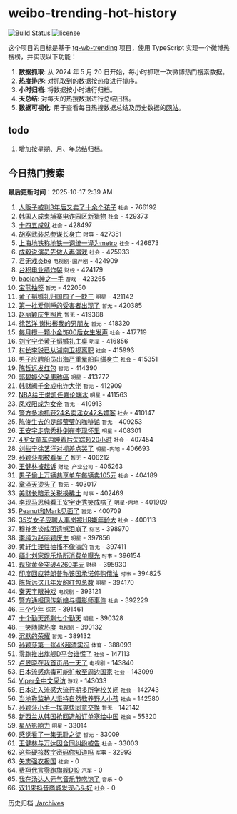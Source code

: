 # weibo-trending-hot-history

[![Build Status](https://github.com/lxw15337674/weibo-trending-hot-history/actions/workflows/nodejs.yml/badge.svg)](https://github.com/lxw15337674/weibo-trending-hot-history/actions)
[![license](https://img.shields.io/github/license/lxw15337674/weibo-trending-hot-history)](https://github.com/lxw15337674/weibo-trending-hot-history/blob/master/LICENSE)


这个项目的目标是基于 [tg-wb-trending](https://github.com/xiadd/tg-wb-trending) 项目，使用 TypeScript 实现一个微博热搜榜，并实现以下功能：

1. **数据抓取**: 从 2024 年 5 月 20 日开始，每小时抓取一次微博热门搜索数据。
2. **热度排序**: 对抓取到的数据按热度进行排序。
3. **小时归档**: 将数据按小时进行归档。
4. **天总结**: 对每天的热搜数据进行总结归档。
5. **数据可视化**: 用于查看每日热搜数据总结及历史数据的[网站](https://weibo-trending-hot-history.vercel.app/)。

## todo

1. 增加按星期、月、年总结归档。



## 今日热门搜索












































































































































































































































































































































































































































































































































































































































































































































































































































































































































































































































































































































































































































































































































































































































































































































































































































































































































































































































































































































































































































































































































































































































































































































































































































































































































































































































































































































































































































































































































































































































































































































































































































































































































































































































































































































































































































































































































































































































































































































































































































































































































































































































































































































































































































































































































































































































































































































































































































































































































































































































































































































































































































































































































































































































































































































































































































































































































































































































































































































































































































































































































































































































































































































































































































































































































































































































































































































































































































































































































































































































































































































































































































































































































































































































































































































































































































































































































































































































































































































































































































































































































































































































































































































































































































































































































































































































































































































































































































































































































































































































































































































































































































































































































































































































































































































































































































































































































































































































































































































































































































































































































































































































































































































































































































































































































































































































































































































































































































































































































































































































































































































































































































































































































































































































































































































































































































































































































































































































































































<!-- BEGIN -->

**最后更新时间**：2025-10-17 2:39 AM
1. [人贩子被判3年后又卖了十余个孩子](https://m.weibo.cn/search?containerid=100103type%3D1%26t%3D10%26q%3D%23%E4%BA%BA%E8%B4%A9%E5%AD%90%E8%A2%AB%E5%88%A43%E5%B9%B4%E5%90%8E%E5%8F%88%E5%8D%96%E4%BA%86%E5%8D%81%E4%BD%99%E4%B8%AA%E5%AD%A9%E5%AD%90%23&stream_entry_id=31&isnewpage=1&extparam=seat%3D1%26realpos%3D1%26filter_type%3Drealtimehot%26c_type%3D31%26cate%3D5001%26lcate%3D5001%26pos%3D0%26stream_entry_id%3D31%26flag%3D0%26band_rank%3D1%26dgr%3D0%26q%3D%2523%25E4%25BA%25BA%25E8%25B4%25A9%25E5%25AD%2590%25E8%25A2%25AB%25E5%2588%25A43%25E5%25B9%25B4%25E5%2590%258E%25E5%258F%2588%25E5%258D%2596%25E4%25BA%2586%25E5%258D%2581%25E4%25BD%2599%25E4%25B8%25AA%25E5%25AD%25A9%25E5%25AD%2590%2523%26display_time%3D1760632583%26pre_seqid%3D17606325837700190619122) `社会` - 766192
2. [韩国人成柬埔寨电诈园区新猎物](https://m.weibo.cn/search?containerid=100103type%3D1%26t%3D10%26q%3D%23%E9%9F%A9%E5%9B%BD%E4%BA%BA%E6%88%90%E6%9F%AC%E5%9F%94%E5%AF%A8%E7%94%B5%E8%AF%88%E5%9B%AD%E5%8C%BA%E6%96%B0%E7%8C%8E%E7%89%A9%23&stream_entry_id=31&isnewpage=1&extparam=seat%3D1%26realpos%3D2%26filter_type%3Drealtimehot%26c_type%3D31%26cate%3D5001%26lcate%3D5001%26pos%3D1%26stream_entry_id%3D31%26flag%3D0%26band_rank%3D2%26dgr%3D0%26q%3D%2523%25E9%259F%25A9%25E5%259B%25BD%25E4%25BA%25BA%25E6%2588%2590%25E6%259F%25AC%25E5%259F%2594%25E5%25AF%25A8%25E7%2594%25B5%25E8%25AF%2588%25E5%259B%25AD%25E5%258C%25BA%25E6%2596%25B0%25E7%258C%258E%25E7%2589%25A9%2523%26display_time%3D1760632583%26pre_seqid%3D17606325837700190619122) `社会` - 429373
3. [十四五成就](https://m.weibo.cn/search?containerid=100103type%3D1%26t%3D10%26q%3D%23%E5%8D%81%E5%9B%9B%E4%BA%94%E6%88%90%E5%B0%B1%23&stream_entry_id=31&isnewpage=1&extparam=seat%3D1%26realpos%3D3%26filter_type%3Drealtimehot%26c_type%3D31%26cate%3D5001%26lcate%3D5001%26pos%3D2%26stream_entry_id%3D31%26flag%3D0%26band_rank%3D3%26dgr%3D0%26q%3D%2523%25E5%258D%2581%25E5%259B%259B%25E4%25BA%2594%25E6%2588%2590%25E5%25B0%25B1%2523%26display_time%3D1760632583%26pre_seqid%3D17606325837700190619122) `社会` - 428497
4. [胡塞武装总参谋长身亡](https://m.weibo.cn/search?containerid=100103type%3D1%26t%3D10%26q%3D%23%E8%83%A1%E5%A1%9E%E6%AD%A6%E8%A3%85%E6%80%BB%E5%8F%82%E8%B0%8B%E9%95%BF%E8%BA%AB%E4%BA%A1%23&stream_entry_id=31&isnewpage=1&extparam=seat%3D1%26realpos%3D5%26filter_type%3Drealtimehot%26c_type%3D31%26cate%3D5001%26lcate%3D5001%26pos%3D5%26stream_entry_id%3D31%26flag%3D0%26band_rank%3D5%26dgr%3D0%26q%3D%2523%25E8%2583%25A1%25E5%25A1%259E%25E6%25AD%25A6%25E8%25A3%2585%25E6%2580%25BB%25E5%258F%2582%25E8%25B0%258B%25E9%2595%25BF%25E8%25BA%25AB%25E4%25BA%25A1%2523%26display_time%3D1760632583%26pre_seqid%3D17606325837700190619122) `时事` - 427351
5. [上海地铁称地铁一词统一译为metro](https://m.weibo.cn/search?containerid=100103type%3D1%26t%3D10%26q%3D%23%E4%B8%8A%E6%B5%B7%E5%9C%B0%E9%93%81%E7%A7%B0%E5%9C%B0%E9%93%81%E4%B8%80%E8%AF%8D%E7%BB%9F%E4%B8%80%E8%AF%91%E4%B8%BAmetro%23&stream_entry_id=31&isnewpage=1&extparam=seat%3D1%26realpos%3D4%26filter_type%3Drealtimehot%26c_type%3D31%26cate%3D5001%26lcate%3D5001%26pos%3D4%26stream_entry_id%3D31%26flag%3D0%26band_rank%3D4%26dgr%3D0%26q%3D%2523%25E4%25B8%258A%25E6%25B5%25B7%25E5%259C%25B0%25E9%2593%2581%25E7%25A7%25B0%25E5%259C%25B0%25E9%2593%2581%25E4%25B8%2580%25E8%25AF%258D%25E7%25BB%259F%25E4%25B8%2580%25E8%25AF%2591%25E4%25B8%25BAmetro%2523%26display_time%3D1760632583%26pre_seqid%3D17606325837700190619122) `社会` - 426673
6. [成毅说演员先做人再演戏](https://m.weibo.cn/search?containerid=100103type%3D1%26t%3D10%26q%3D%23%E6%88%90%E6%AF%85%E8%AF%B4%E6%BC%94%E5%91%98%E5%85%88%E5%81%9A%E4%BA%BA%E5%86%8D%E6%BC%94%E6%88%8F%23&stream_entry_id=31&isnewpage=1&extparam=seat%3D1%26realpos%3D6%26filter_type%3Drealtimehot%26c_type%3D31%26cate%3D5001%26lcate%3D5001%26pos%3D6%26stream_entry_id%3D31%26flag%3D16%26band_rank%3D6%26dgr%3D0%26q%3D%2523%25E6%2588%2590%25E6%25AF%2585%25E8%25AF%25B4%25E6%25BC%2594%25E5%2591%2598%25E5%2585%2588%25E5%2581%259A%25E4%25BA%25BA%25E5%2586%258D%25E6%25BC%2594%25E6%2588%258F%2523%26display_time%3D1760632583%26pre_seqid%3D17606325837700190619122) `社会` - 425933
7. [君无戏炎be](https://m.weibo.cn/search?containerid=100103type%3D1%26t%3D10%26q%3D%23%E5%90%9B%E6%97%A0%E6%88%8F%E7%82%8Ebe%23&stream_entry_id=31&isnewpage=1&extparam=seat%3D1%26realpos%3D8%26filter_type%3Drealtimehot%26c_type%3D31%26cate%3D5001%26lcate%3D5001%26pos%3D8%26stream_entry_id%3D31%26flag%3D0%26band_rank%3D8%26dgr%3D0%26q%3D%2523%25E5%2590%259B%25E6%2597%25A0%25E6%2588%258F%25E7%2582%258Ebe%2523%26display_time%3D1760632583%26pre_seqid%3D17606325837700190619122) `电视剧-国产剧` - 424909
8. [台积电业绩炸裂](https://m.weibo.cn/search?containerid=100103type%3D1%26t%3D10%26q%3D%23%E5%8F%B0%E7%A7%AF%E7%94%B5%E4%B8%9A%E7%BB%A9%E7%82%B8%E8%A3%82%23&stream_entry_id=31&isnewpage=1&extparam=seat%3D1%26realpos%3D7%26filter_type%3Drealtimehot%26c_type%3D31%26cate%3D5001%26lcate%3D5001%26pos%3D7%26stream_entry_id%3D31%26flag%3D0%26band_rank%3D7%26dgr%3D0%26q%3D%2523%25E5%258F%25B0%25E7%25A7%25AF%25E7%2594%25B5%25E4%25B8%259A%25E7%25BB%25A9%25E7%2582%25B8%25E8%25A3%2582%2523%26display_time%3D1760632583%26pre_seqid%3D17606325837700190619122) `财经` - 424179
9. [baolan神之一手](https://m.weibo.cn/search?containerid=100103type%3D1%26t%3D10%26q%3D%23baolan%E7%A5%9E%E4%B9%8B%E4%B8%80%E6%89%8B%23&stream_entry_id=31&isnewpage=1&extparam=seat%3D1%26realpos%3D9%26filter_type%3Drealtimehot%26c_type%3D31%26cate%3D5001%26lcate%3D5001%26pos%3D9%26stream_entry_id%3D31%26flag%3D0%26band_rank%3D9%26dgr%3D0%26q%3D%2523baolan%25E7%25A5%259E%25E4%25B9%258B%25E4%25B8%2580%25E6%2589%258B%2523%26display_time%3D1760632583%26pre_seqid%3D17606325837700190619122) `游戏` - 423265
10. [宝蓝抽签](https://m.weibo.cn/search?containerid=100103type%3D1%26t%3D10%26q%3D%E5%AE%9D%E8%93%9D%E6%8A%BD%E7%AD%BE&stream_entry_id=31&isnewpage=1&extparam=seat%3D1%26realpos%3D10%26filter_type%3Drealtimehot%26c_type%3D31%26cate%3D5001%26lcate%3D5001%26pos%3D10%26stream_entry_id%3D31%26flag%3D0%26band_rank%3D10%26dgr%3D0%26q%3D%25E5%25AE%259D%25E8%2593%259D%25E6%258A%25BD%25E7%25AD%25BE%26display_time%3D1760632583%26pre_seqid%3D17606325837700190619122) `暂无` - 422050
11. [黄子韬婚礼归国四子一缺三](https://m.weibo.cn/search?containerid=100103type%3D1%26t%3D10%26q%3D%23%E9%BB%84%E5%AD%90%E9%9F%AC%E5%A9%9A%E7%A4%BC%E5%BD%92%E5%9B%BD%E5%9B%9B%E5%AD%90%E4%B8%80%E7%BC%BA%E4%B8%89%23&stream_entry_id=31&isnewpage=1&extparam=seat%3D1%26realpos%3D11%26filter_type%3Drealtimehot%26c_type%3D31%26cate%3D5001%26lcate%3D5001%26pos%3D11%26stream_entry_id%3D31%26flag%3D1%26band_rank%3D11%26dgr%3D0%26q%3D%2523%25E9%25BB%2584%25E5%25AD%2590%25E9%259F%25AC%25E5%25A9%259A%25E7%25A4%25BC%25E5%25BD%2592%25E5%259B%25BD%25E5%259B%259B%25E5%25AD%2590%25E4%25B8%2580%25E7%25BC%25BA%25E4%25B8%2589%2523%26display_time%3D1760632583%26pre_seqid%3D17606325837700190619122) `明星` - 421142
12. [第一批爱侧睡的受害者出现了](https://m.weibo.cn/search?containerid=100103type%3D1%26t%3D10%26q%3D%E7%AC%AC%E4%B8%80%E6%89%B9%E7%88%B1%E4%BE%A7%E7%9D%A1%E7%9A%84%E5%8F%97%E5%AE%B3%E8%80%85%E5%87%BA%E7%8E%B0%E4%BA%86&stream_entry_id=31&isnewpage=1&extparam=seat%3D1%26realpos%3D12%26filter_type%3Drealtimehot%26c_type%3D31%26cate%3D5001%26lcate%3D5001%26pos%3D12%26stream_entry_id%3D31%26flag%3D1%26band_rank%3D12%26dgr%3D0%26q%3D%25E7%25AC%25AC%25E4%25B8%2580%25E6%2589%25B9%25E7%2588%25B1%25E4%25BE%25A7%25E7%259D%25A1%25E7%259A%2584%25E5%258F%2597%25E5%25AE%25B3%25E8%2580%2585%25E5%2587%25BA%25E7%258E%25B0%25E4%25BA%2586%26display_time%3D1760632583%26pre_seqid%3D17606325837700190619122) `暂无` - 420385
13. [赵丽颖庆生照片](https://m.weibo.cn/search?containerid=100103type%3D1%26t%3D10%26q%3D%23%E8%B5%B5%E4%B8%BD%E9%A2%96%E5%BA%86%E7%94%9F%E7%85%A7%E7%89%87%23&stream_entry_id=31&isnewpage=1&extparam=seat%3D1%26realpos%3D13%26filter_type%3Drealtimehot%26c_type%3D31%26cate%3D5001%26lcate%3D5001%26pos%3D13%26stream_entry_id%3D31%26flag%3D1%26band_rank%3D13%26dgr%3D0%26q%3D%2523%25E8%25B5%25B5%25E4%25B8%25BD%25E9%25A2%2596%25E5%25BA%2586%25E7%2594%259F%25E7%2585%25A7%25E7%2589%2587%2523%26display_time%3D1760632583%26pre_seqid%3D17606325837700190619122) `暂无` - 419368
14. [徐艺洋 谢彬彬我的男朋友](https://m.weibo.cn/search?containerid=100103type%3D1%26t%3D10%26q%3D%E5%BE%90%E8%89%BA%E6%B4%8B+%E8%B0%A2%E5%BD%AC%E5%BD%AC%E6%88%91%E7%9A%84%E7%94%B7%E6%9C%8B%E5%8F%8B&stream_entry_id=31&isnewpage=1&extparam=seat%3D1%26realpos%3D15%26filter_type%3Drealtimehot%26c_type%3D31%26cate%3D5001%26lcate%3D5001%26pos%3D15%26stream_entry_id%3D31%26flag%3D0%26band_rank%3D15%26dgr%3D0%26q%3D%25E5%25BE%2590%25E8%2589%25BA%25E6%25B4%258B%2520%25E8%25B0%25A2%25E5%25BD%25AC%25E5%25BD%25AC%25E6%2588%2591%25E7%259A%2584%25E7%2594%25B7%25E6%259C%258B%25E5%258F%258B%26display_time%3D1760632583%26pre_seqid%3D17606325837700190619122) `暂无` - 418320
15. [每月攒一颗小金饰00后女生发声](https://m.weibo.cn/search?containerid=100103type%3D1%26t%3D10%26q%3D%23%E6%AF%8F%E6%9C%88%E6%94%92%E4%B8%80%E9%A2%97%E5%B0%8F%E9%87%91%E9%A5%B000%E5%90%8E%E5%A5%B3%E7%94%9F%E5%8F%91%E5%A3%B0%23&stream_entry_id=31&isnewpage=1&extparam=seat%3D1%26realpos%3D14%26filter_type%3Drealtimehot%26c_type%3D31%26cate%3D5001%26lcate%3D5001%26pos%3D14%26stream_entry_id%3D31%26flag%3D0%26band_rank%3D14%26dgr%3D0%26q%3D%2523%25E6%25AF%258F%25E6%259C%2588%25E6%2594%2592%25E4%25B8%2580%25E9%25A2%2597%25E5%25B0%258F%25E9%2587%2591%25E9%25A5%25B000%25E5%2590%258E%25E5%25A5%25B3%25E7%2594%259F%25E5%258F%2591%25E5%25A3%25B0%2523%26display_time%3D1760632583%26pre_seqid%3D17606325837700190619122) `社会` - 417719
16. [刘宇宁坐黄子韬婚礼主桌](https://m.weibo.cn/search?containerid=100103type%3D1%26t%3D10%26q%3D%23%E5%88%98%E5%AE%87%E5%AE%81%E5%9D%90%E9%BB%84%E5%AD%90%E9%9F%AC%E5%A9%9A%E7%A4%BC%E4%B8%BB%E6%A1%8C%23&stream_entry_id=31&isnewpage=1&extparam=seat%3D1%26realpos%3D16%26filter_type%3Drealtimehot%26c_type%3D31%26cate%3D5001%26lcate%3D5001%26pos%3D16%26stream_entry_id%3D31%26flag%3D0%26band_rank%3D16%26dgr%3D0%26q%3D%2523%25E5%2588%2598%25E5%25AE%2587%25E5%25AE%2581%25E5%259D%2590%25E9%25BB%2584%25E5%25AD%2590%25E9%259F%25AC%25E5%25A9%259A%25E7%25A4%25BC%25E4%25B8%25BB%25E6%25A1%258C%2523%26display_time%3D1760632583%26pre_seqid%3D17606325837700190619122) `明星` - 416856
17. [村长李锐已从湖南卫视离职](https://m.weibo.cn/search?containerid=100103type%3D1%26t%3D10%26q%3D%23%E6%9D%91%E9%95%BF%E6%9D%8E%E9%94%90%E5%B7%B2%E4%BB%8E%E6%B9%96%E5%8D%97%E5%8D%AB%E8%A7%86%E7%A6%BB%E8%81%8C%23&stream_entry_id=31&isnewpage=1&extparam=seat%3D1%26realpos%3D17%26filter_type%3Drealtimehot%26c_type%3D31%26cate%3D5001%26lcate%3D5001%26pos%3D17%26stream_entry_id%3D31%26flag%3D0%26band_rank%3D17%26dgr%3D0%26q%3D%2523%25E6%259D%2591%25E9%2595%25BF%25E6%259D%258E%25E9%2594%2590%25E5%25B7%25B2%25E4%25BB%258E%25E6%25B9%2596%25E5%258D%2597%25E5%258D%25AB%25E8%25A7%2586%25E7%25A6%25BB%25E8%2581%258C%2523%26display_time%3D1760632583%26pre_seqid%3D17606325837700190619122) `社会` - 415993
18. [男子应聘船员出海严重晕船自缢身亡](https://m.weibo.cn/search?containerid=100103type%3D1%26t%3D10%26q%3D%23%E7%94%B7%E5%AD%90%E5%BA%94%E8%81%98%E8%88%B9%E5%91%98%E5%87%BA%E6%B5%B7%E4%B8%A5%E9%87%8D%E6%99%95%E8%88%B9%E8%87%AA%E7%BC%A2%E8%BA%AB%E4%BA%A1%23&stream_entry_id=31&isnewpage=1&extparam=seat%3D1%26realpos%3D19%26filter_type%3Drealtimehot%26c_type%3D31%26cate%3D5001%26lcate%3D5001%26pos%3D19%26stream_entry_id%3D31%26flag%3D0%26band_rank%3D19%26dgr%3D0%26q%3D%2523%25E7%2594%25B7%25E5%25AD%2590%25E5%25BA%2594%25E8%2581%2598%25E8%2588%25B9%25E5%2591%2598%25E5%2587%25BA%25E6%25B5%25B7%25E4%25B8%25A5%25E9%2587%258D%25E6%2599%2595%25E8%2588%25B9%25E8%2587%25AA%25E7%25BC%25A2%25E8%25BA%25AB%25E4%25BA%25A1%2523%26display_time%3D1760632583%26pre_seqid%3D17606325837700190619122) `社会` - 415351
19. [陈哲远发红包](https://m.weibo.cn/search?containerid=100103type%3D1%26t%3D10%26q%3D%E9%99%88%E5%93%B2%E8%BF%9C%E5%8F%91%E7%BA%A2%E5%8C%85&stream_entry_id=31&isnewpage=1&extparam=seat%3D1%26realpos%3D18%26filter_type%3Drealtimehot%26c_type%3D31%26cate%3D5001%26lcate%3D5001%26pos%3D18%26stream_entry_id%3D31%26flag%3D0%26band_rank%3D18%26dgr%3D0%26q%3D%25E9%2599%2588%25E5%2593%25B2%25E8%25BF%259C%25E5%258F%2591%25E7%25BA%25A2%25E5%258C%2585%26display_time%3D1760632583%26pre_seqid%3D17606325837700190619122) `暂无` - 414390
20. [郭碧婷父亲患肺癌](https://m.weibo.cn/search?containerid=100103type%3D1%26t%3D10%26q%3D%23%E9%83%AD%E7%A2%A7%E5%A9%B7%E7%88%B6%E4%BA%B2%E6%82%A3%E8%82%BA%E7%99%8C%23&stream_entry_id=31&isnewpage=1&extparam=seat%3D1%26realpos%3D20%26filter_type%3Drealtimehot%26c_type%3D31%26cate%3D5001%26lcate%3D5001%26pos%3D20%26stream_entry_id%3D31%26flag%3D0%26band_rank%3D20%26dgr%3D0%26q%3D%2523%25E9%2583%25AD%25E7%25A2%25A7%25E5%25A9%25B7%25E7%2588%25B6%25E4%25BA%25B2%25E6%2582%25A3%25E8%2582%25BA%25E7%2599%258C%2523%26display_time%3D1760632583%26pre_seqid%3D17606325837700190619122) `明星` - 413272
21. [韩财阀千金成电诈大佬](https://m.weibo.cn/search?containerid=100103type%3D1%26t%3D10%26q%3D%E9%9F%A9%E8%B4%A2%E9%98%80%E5%8D%83%E9%87%91%E6%88%90%E7%94%B5%E8%AF%88%E5%A4%A7%E4%BD%AC&stream_entry_id=31&isnewpage=1&extparam=seat%3D1%26realpos%3D25%26filter_type%3Drealtimehot%26c_type%3D31%26cate%3D5001%26lcate%3D5001%26pos%3D25%26stream_entry_id%3D31%26flag%3D0%26band_rank%3D25%26dgr%3D0%26q%3D%25E9%259F%25A9%25E8%25B4%25A2%25E9%2598%2580%25E5%258D%2583%25E9%2587%2591%25E6%2588%2590%25E7%2594%25B5%25E8%25AF%2588%25E5%25A4%25A7%25E4%25BD%25AC%26display_time%3D1760632583%26pre_seqid%3D17606325837700190619122) `暂无` - 412909
22. [NBA给王俊凯任嘉伦端水](https://m.weibo.cn/search?containerid=100103type%3D1%26t%3D10%26q%3D%23NBA%E7%BB%99%E7%8E%8B%E4%BF%8A%E5%87%AF%E4%BB%BB%E5%98%89%E4%BC%A6%E7%AB%AF%E6%B0%B4%23&stream_entry_id=31&isnewpage=1&extparam=seat%3D1%26band_rank%3D22%26c_type%3D31%26q%3D%2523NBA%25E7%25BB%2599%25E7%258E%258B%25E4%25BF%258A%25E5%2587%25AF%25E4%25BB%25BB%25E5%2598%2589%25E4%25BC%25A6%25E7%25AB%25AF%25E6%25B0%25B4%2523%26dgr%3D0%26cate%3D5001%26stream_entry_id%3D31%26flag%3D1%26realpos%3D22%26lcate%3D5001%26pos%3D21%26filter_type%3Drealtimehot%26display_time%3D1760635620%26pre_seqid%3D17606356200570055954) `明星` - 411563
23. [凤戏阳成为女帝](https://m.weibo.cn/search?containerid=100103type%3D1%26t%3D10%26q%3D%E5%87%A4%E6%88%8F%E9%98%B3%E6%88%90%E4%B8%BA%E5%A5%B3%E5%B8%9D&stream_entry_id=31&isnewpage=1&extparam=seat%3D1%26realpos%3D21%26filter_type%3Drealtimehot%26c_type%3D31%26cate%3D5001%26lcate%3D5001%26pos%3D21%26stream_entry_id%3D31%26flag%3D0%26band_rank%3D21%26dgr%3D0%26q%3D%25E5%2587%25A4%25E6%2588%258F%25E9%2598%25B3%25E6%2588%2590%25E4%25B8%25BA%25E5%25A5%25B3%25E5%25B8%259D%26display_time%3D1760632583%26pre_seqid%3D17606325837700190619122) `暂无` - 410913
24. [警方多地抓获24名卖淫女42名嫖客](https://m.weibo.cn/search?containerid=100103type%3D1%26t%3D10%26q%3D%23%E8%AD%A6%E6%96%B9%E5%A4%9A%E5%9C%B0%E6%8A%93%E8%8E%B724%E5%90%8D%E5%8D%96%E6%B7%AB%E5%A5%B342%E5%90%8D%E5%AB%96%E5%AE%A2%23&stream_entry_id=31&isnewpage=1&extparam=seat%3D1%26realpos%3D40%26filter_type%3Drealtimehot%26c_type%3D31%26cate%3D5001%26lcate%3D5001%26pos%3D40%26stream_entry_id%3D31%26flag%3D0%26band_rank%3D40%26dgr%3D0%26q%3D%2523%25E8%25AD%25A6%25E6%2596%25B9%25E5%25A4%259A%25E5%259C%25B0%25E6%258A%2593%25E8%258E%25B724%25E5%2590%258D%25E5%258D%2596%25E6%25B7%25AB%25E5%25A5%25B342%25E5%2590%258D%25E5%25AB%2596%25E5%25AE%25A2%2523%26display_time%3D1760632583%26pre_seqid%3D17606325837700190619122) `社会` - 410147
25. [陈俊生去的是邱莹莹的咖啡馆](https://m.weibo.cn/search?containerid=100103type%3D1%26t%3D10%26q%3D%E9%99%88%E4%BF%8A%E7%94%9F%E5%8E%BB%E7%9A%84%E6%98%AF%E9%82%B1%E8%8E%B9%E8%8E%B9%E7%9A%84%E5%92%96%E5%95%A1%E9%A6%86&stream_entry_id=31&isnewpage=1&extparam=seat%3D1%26realpos%3D22%26filter_type%3Drealtimehot%26c_type%3D31%26cate%3D5001%26lcate%3D5001%26pos%3D22%26stream_entry_id%3D31%26flag%3D0%26band_rank%3D22%26dgr%3D0%26q%3D%25E9%2599%2588%25E4%25BF%258A%25E7%2594%259F%25E5%258E%25BB%25E7%259A%2584%25E6%2598%25AF%25E9%2582%25B1%25E8%258E%25B9%25E8%258E%25B9%25E7%259A%2584%25E5%2592%2596%25E5%2595%25A1%25E9%25A6%2586%26display_time%3D1760632583%26pre_seqid%3D17606325837700190619122) `暂无` - 409253
26. [王安宇走完秀扑倒在李现怀里](https://m.weibo.cn/search?containerid=100103type%3D1%26t%3D10%26q%3D%23%E7%8E%8B%E5%AE%89%E5%AE%87%E8%B5%B0%E5%AE%8C%E7%A7%80%E6%89%91%E5%80%92%E5%9C%A8%E6%9D%8E%E7%8E%B0%E6%80%80%E9%87%8C%23&stream_entry_id=31&isnewpage=1&extparam=seat%3D1%26realpos%3D23%26filter_type%3Drealtimehot%26c_type%3D31%26cate%3D5001%26lcate%3D5001%26pos%3D23%26stream_entry_id%3D31%26flag%3D0%26band_rank%3D23%26dgr%3D0%26q%3D%2523%25E7%258E%258B%25E5%25AE%2589%25E5%25AE%2587%25E8%25B5%25B0%25E5%25AE%258C%25E7%25A7%2580%25E6%2589%2591%25E5%2580%2592%25E5%259C%25A8%25E6%259D%258E%25E7%258E%25B0%25E6%2580%2580%25E9%2587%258C%2523%26display_time%3D1760632583%26pre_seqid%3D17606325837700190619122) `明星` - 408301
27. [4岁女童车内睡着后失踪超20小时](https://m.weibo.cn/search?containerid=100103type%3D1%26t%3D10%26q%3D%234%E5%B2%81%E5%A5%B3%E7%AB%A5%E8%BD%A6%E5%86%85%E7%9D%A1%E7%9D%80%E5%90%8E%E5%A4%B1%E8%B8%AA%E8%B6%8520%E5%B0%8F%E6%97%B6%23&stream_entry_id=31&isnewpage=1&extparam=seat%3D1%26realpos%3D28%26filter_type%3Drealtimehot%26c_type%3D31%26cate%3D5001%26lcate%3D5001%26pos%3D28%26stream_entry_id%3D31%26flag%3D0%26band_rank%3D28%26dgr%3D0%26q%3D%25234%25E5%25B2%2581%25E5%25A5%25B3%25E7%25AB%25A5%25E8%25BD%25A6%25E5%2586%2585%25E7%259D%25A1%25E7%259D%2580%25E5%2590%258E%25E5%25A4%25B1%25E8%25B8%25AA%25E8%25B6%258520%25E5%25B0%258F%25E6%2597%25B6%2523%26display_time%3D1760632583%26pre_seqid%3D17606325837700190619122) `社会` - 407454
28. [刘些宁徐艺洋对视差点哭了](https://m.weibo.cn/search?containerid=100103type%3D1%26t%3D10%26q%3D%23%E5%88%98%E4%BA%9B%E5%AE%81%E5%BE%90%E8%89%BA%E6%B4%8B%E5%AF%B9%E8%A7%86%E5%B7%AE%E7%82%B9%E5%93%AD%E4%BA%86%23&stream_entry_id=31&isnewpage=1&extparam=seat%3D1%26realpos%3D33%26filter_type%3Drealtimehot%26c_type%3D31%26cate%3D5001%26lcate%3D5001%26pos%3D33%26stream_entry_id%3D31%26flag%3D1%26band_rank%3D33%26dgr%3D0%26q%3D%2523%25E5%2588%2598%25E4%25BA%259B%25E5%25AE%2581%25E5%25BE%2590%25E8%2589%25BA%25E6%25B4%258B%25E5%25AF%25B9%25E8%25A7%2586%25E5%25B7%25AE%25E7%2582%25B9%25E5%2593%25AD%25E4%25BA%2586%2523%26display_time%3D1760632583%26pre_seqid%3D17606325837700190619122) `明星-内地` - 406693
29. [孙颖莎都被看呆了](https://m.weibo.cn/search?containerid=100103type%3D1%26t%3D10%26q%3D%E5%AD%99%E9%A2%96%E8%8E%8E%E9%83%BD%E8%A2%AB%E7%9C%8B%E5%91%86%E4%BA%86&stream_entry_id=31&isnewpage=1&extparam=seat%3D1%26realpos%3D31%26filter_type%3Drealtimehot%26c_type%3D31%26cate%3D5001%26lcate%3D5001%26pos%3D31%26stream_entry_id%3D31%26flag%3D1%26band_rank%3D31%26dgr%3D0%26q%3D%25E5%25AD%2599%25E9%25A2%2596%25E8%258E%258E%25E9%2583%25BD%25E8%25A2%25AB%25E7%259C%258B%25E5%2591%2586%25E4%25BA%2586%26display_time%3D1760632583%26pre_seqid%3D17606325837700190619122) `暂无` - 406212
30. [王健林被起诉](https://m.weibo.cn/search?containerid=100103type%3D1%26t%3D10%26q%3D%23%E7%8E%8B%E5%81%A5%E6%9E%97%E8%A2%AB%E8%B5%B7%E8%AF%89%23&stream_entry_id=31&isnewpage=1&extparam=seat%3D1%26realpos%3D29%26filter_type%3Drealtimehot%26c_type%3D31%26cate%3D5001%26lcate%3D5001%26pos%3D29%26stream_entry_id%3D31%26flag%3D0%26band_rank%3D29%26dgr%3D0%26q%3D%2523%25E7%258E%258B%25E5%2581%25A5%25E6%259E%2597%25E8%25A2%25AB%25E8%25B5%25B7%25E8%25AF%2589%2523%26display_time%3D1760632583%26pre_seqid%3D17606325837700190619122) `财经-产业公司` - 405263
31. [男子偷上万辆共享单车每辆卖105元](https://m.weibo.cn/search?containerid=100103type%3D1%26t%3D10%26q%3D%23%E7%94%B7%E5%AD%90%E5%81%B7%E4%B8%8A%E4%B8%87%E8%BE%86%E5%85%B1%E4%BA%AB%E5%8D%95%E8%BD%A6%E6%AF%8F%E8%BE%86%E5%8D%96105%E5%85%83%23&stream_entry_id=31&isnewpage=1&extparam=seat%3D1%26realpos%3D26%26filter_type%3Drealtimehot%26c_type%3D31%26cate%3D5001%26lcate%3D5001%26pos%3D26%26stream_entry_id%3D31%26flag%3D0%26band_rank%3D26%26dgr%3D0%26q%3D%2523%25E7%2594%25B7%25E5%25AD%2590%25E5%2581%25B7%25E4%25B8%258A%25E4%25B8%2587%25E8%25BE%2586%25E5%2585%25B1%25E4%25BA%25AB%25E5%258D%2595%25E8%25BD%25A6%25E6%25AF%258F%25E8%25BE%2586%25E5%258D%2596105%25E5%2585%2583%2523%26display_time%3D1760632583%26pre_seqid%3D17606325837700190619122) `社会` - 404189
32. [章泽天烫头了](https://m.weibo.cn/search?containerid=100103type%3D1%26t%3D10%26q%3D%23%E7%AB%A0%E6%B3%BD%E5%A4%A9%E7%83%AB%E5%A4%B4%E4%BA%86%23&stream_entry_id=31&isnewpage=1&extparam=seat%3D1%26realpos%3D32%26filter_type%3Drealtimehot%26c_type%3D31%26cate%3D5001%26lcate%3D5001%26pos%3D32%26stream_entry_id%3D31%26flag%3D0%26band_rank%3D32%26dgr%3D0%26q%3D%2523%25E7%25AB%25A0%25E6%25B3%25BD%25E5%25A4%25A9%25E7%2583%25AB%25E5%25A4%25B4%25E4%25BA%2586%2523%26display_time%3D1760632583%26pre_seqid%3D17606325837700190619122) `暂无` - 403017
33. [美财长暗示关税换稀土](https://m.weibo.cn/search?containerid=100103type%3D1%26t%3D10%26q%3D%23%E7%BE%8E%E8%B4%A2%E9%95%BF%E6%9A%97%E7%A4%BA%E5%85%B3%E7%A8%8E%E6%8D%A2%E7%A8%80%E5%9C%9F%23&stream_entry_id=31&isnewpage=1&extparam=seat%3D1%26realpos%3D37%26filter_type%3Drealtimehot%26c_type%3D31%26cate%3D5001%26lcate%3D5001%26pos%3D37%26stream_entry_id%3D31%26flag%3D0%26band_rank%3D37%26dgr%3D0%26q%3D%2523%25E7%25BE%258E%25E8%25B4%25A2%25E9%2595%25BF%25E6%259A%2597%25E7%25A4%25BA%25E5%2585%25B3%25E7%25A8%258E%25E6%258D%25A2%25E7%25A8%2580%25E5%259C%259F%2523%26display_time%3D1760632583%26pre_seqid%3D17606325837700190619122) `时事` - 402469
34. [李现马思纯看王安宇走秀笑成啥了](https://m.weibo.cn/search?containerid=100103type%3D1%26t%3D10%26q%3D%23%E6%9D%8E%E7%8E%B0%E9%A9%AC%E6%80%9D%E7%BA%AF%E7%9C%8B%E7%8E%8B%E5%AE%89%E5%AE%87%E8%B5%B0%E7%A7%80%E7%AC%91%E6%88%90%E5%95%A5%E4%BA%86%23&stream_entry_id=31&isnewpage=1&extparam=seat%3D1%26realpos%3D35%26filter_type%3Drealtimehot%26c_type%3D31%26cate%3D5001%26lcate%3D5001%26pos%3D35%26stream_entry_id%3D31%26flag%3D0%26band_rank%3D35%26dgr%3D0%26q%3D%2523%25E6%259D%258E%25E7%258E%25B0%25E9%25A9%25AC%25E6%2580%259D%25E7%25BA%25AF%25E7%259C%258B%25E7%258E%258B%25E5%25AE%2589%25E5%25AE%2587%25E8%25B5%25B0%25E7%25A7%2580%25E7%25AC%2591%25E6%2588%2590%25E5%2595%25A5%25E4%25BA%2586%2523%26display_time%3D1760632583%26pre_seqid%3D17606325837700190619122) `明星-内地` - 401909
35. [Peanut和Mark见面了](https://m.weibo.cn/search?containerid=100103type%3D1%26t%3D10%26q%3DPeanut%E5%92%8CMark%E8%A7%81%E9%9D%A2%E4%BA%86&stream_entry_id=31&isnewpage=1&extparam=seat%3D1%26realpos%3D27%26filter_type%3Drealtimehot%26c_type%3D31%26cate%3D5001%26lcate%3D5001%26pos%3D27%26stream_entry_id%3D31%26flag%3D0%26band_rank%3D27%26dgr%3D0%26q%3DPeanut%25E5%2592%258CMark%25E8%25A7%2581%25E9%259D%25A2%25E4%25BA%2586%26display_time%3D1760632583%26pre_seqid%3D17606325837700190619122) `暂无` - 400709
36. [35岁女子应聘人事岗被HR嫌年龄大](https://m.weibo.cn/search?containerid=100103type%3D1%26t%3D10%26q%3D%2335%E5%B2%81%E5%A5%B3%E5%AD%90%E5%BA%94%E8%81%98%E4%BA%BA%E4%BA%8B%E5%B2%97%E8%A2%ABHR%E5%AB%8C%E5%B9%B4%E9%BE%84%E5%A4%A7%23&stream_entry_id=31&isnewpage=1&extparam=seat%3D1%26realpos%3D36%26filter_type%3Drealtimehot%26c_type%3D31%26cate%3D5001%26lcate%3D5001%26pos%3D36%26stream_entry_id%3D31%26flag%3D0%26band_rank%3D36%26dgr%3D0%26q%3D%252335%25E5%25B2%2581%25E5%25A5%25B3%25E5%25AD%2590%25E5%25BA%2594%25E8%2581%2598%25E4%25BA%25BA%25E4%25BA%258B%25E5%25B2%2597%25E8%25A2%25ABHR%25E5%25AB%258C%25E5%25B9%25B4%25E9%25BE%2584%25E5%25A4%25A7%2523%26display_time%3D1760632583%26pre_seqid%3D17606325837700190619122) `社会` - 400113
37. [穆祉丞谈成团遗憾泪崩了](https://m.weibo.cn/search?containerid=100103type%3D1%26t%3D10%26q%3D%E7%A9%86%E7%A5%89%E4%B8%9E%E8%B0%88%E6%88%90%E5%9B%A2%E9%81%97%E6%86%BE%E6%B3%AA%E5%B4%A9%E4%BA%86&stream_entry_id=31&isnewpage=1&extparam=seat%3D1%26realpos%3D34%26filter_type%3Drealtimehot%26c_type%3D31%26cate%3D5001%26lcate%3D5001%26pos%3D34%26stream_entry_id%3D31%26flag%3D0%26band_rank%3D34%26dgr%3D0%26q%3D%25E7%25A9%2586%25E7%25A5%2589%25E4%25B8%259E%25E8%25B0%2588%25E6%2588%2590%25E5%259B%25A2%25E9%2581%2597%25E6%2586%25BE%25E6%25B3%25AA%25E5%25B4%25A9%25E4%25BA%2586%26display_time%3D1760632583%26pre_seqid%3D17606325837700190619122) `综艺` - 398970
38. [李纯为赵丽颖庆生](https://m.weibo.cn/search?containerid=100103type%3D1%26t%3D10%26q%3D%23%E6%9D%8E%E7%BA%AF%E4%B8%BA%E8%B5%B5%E4%B8%BD%E9%A2%96%E5%BA%86%E7%94%9F%23&stream_entry_id=31&isnewpage=1&extparam=seat%3D1%26realpos%3D39%26filter_type%3Drealtimehot%26c_type%3D31%26cate%3D5001%26lcate%3D5001%26pos%3D39%26stream_entry_id%3D31%26flag%3D0%26band_rank%3D39%26dgr%3D0%26q%3D%2523%25E6%259D%258E%25E7%25BA%25AF%25E4%25B8%25BA%25E8%25B5%25B5%25E4%25B8%25BD%25E9%25A2%2596%25E5%25BA%2586%25E7%2594%259F%2523%26display_time%3D1760632583%26pre_seqid%3D17606325837700190619122) `明星` - 397856
39. [黄轩生理性抽搐不像演的](https://m.weibo.cn/search?containerid=100103type%3D1%26t%3D10%26q%3D%E9%BB%84%E8%BD%A9%E7%94%9F%E7%90%86%E6%80%A7%E6%8A%BD%E6%90%90%E4%B8%8D%E5%83%8F%E6%BC%94%E7%9A%84&stream_entry_id=31&isnewpage=1&extparam=seat%3D1%26realpos%3D43%26filter_type%3Drealtimehot%26c_type%3D31%26cate%3D5001%26lcate%3D5001%26pos%3D43%26stream_entry_id%3D31%26flag%3D0%26band_rank%3D43%26dgr%3D0%26q%3D%25E9%25BB%2584%25E8%25BD%25A9%25E7%2594%259F%25E7%2590%2586%25E6%2580%25A7%25E6%258A%25BD%25E6%2590%2590%25E4%25B8%258D%25E5%2583%258F%25E6%25BC%2594%25E7%259A%2584%26display_time%3D1760632583%26pre_seqid%3D17606325837700190619122) `暂无` - 397411
40. [缅北刘家娱乐场所消费单曝光](https://m.weibo.cn/search?containerid=100103type%3D1%26t%3D10%26q%3D%23%E7%BC%85%E5%8C%97%E5%88%98%E5%AE%B6%E5%A8%B1%E4%B9%90%E5%9C%BA%E6%89%80%E6%B6%88%E8%B4%B9%E5%8D%95%E6%9B%9D%E5%85%89%23&stream_entry_id=31&isnewpage=1&extparam=seat%3D1%26realpos%3D30%26filter_type%3Drealtimehot%26c_type%3D31%26cate%3D5001%26lcate%3D5001%26pos%3D30%26stream_entry_id%3D31%26flag%3D1%26band_rank%3D30%26dgr%3D0%26q%3D%2523%25E7%25BC%2585%25E5%258C%2597%25E5%2588%2598%25E5%25AE%25B6%25E5%25A8%25B1%25E4%25B9%2590%25E5%259C%25BA%25E6%2589%2580%25E6%25B6%2588%25E8%25B4%25B9%25E5%258D%2595%25E6%259B%259D%25E5%2585%2589%2523%26display_time%3D1760632583%26pre_seqid%3D17606325837700190619122) `时事` - 396154
41. [现货黄金突破4260美元](https://m.weibo.cn/search?containerid=100103type%3D1%26t%3D10%26q%3D%23%E7%8E%B0%E8%B4%A7%E9%BB%84%E9%87%91%E7%AA%81%E7%A0%B44260%E7%BE%8E%E5%85%83%23&stream_entry_id=31&isnewpage=1&extparam=seat%3D1%26band_rank%3D41%26c_type%3D31%26q%3D%2523%25E7%258E%25B0%25E8%25B4%25A7%25E9%25BB%2584%25E9%2587%2591%25E7%25AA%2581%25E7%25A0%25B44260%25E7%25BE%258E%25E5%2585%2583%2523%26dgr%3D0%26cate%3D5001%26stream_entry_id%3D31%26flag%3D1%26realpos%3D41%26lcate%3D5001%26pos%3D40%26filter_type%3Drealtimehot%26display_time%3D1760635620%26pre_seqid%3D17606356200570055954) `财经` - 395930
42. [印度回应特朗普称该国承诺停购俄油](https://m.weibo.cn/search?containerid=100103type%3D1%26t%3D10%26q%3D%23%E5%8D%B0%E5%BA%A6%E5%9B%9E%E5%BA%94%E7%89%B9%E6%9C%97%E6%99%AE%E7%A7%B0%E8%AF%A5%E5%9B%BD%E6%89%BF%E8%AF%BA%E5%81%9C%E8%B4%AD%E4%BF%84%E6%B2%B9%23&stream_entry_id=31&isnewpage=1&extparam=seat%3D1%26band_rank%3D42%26c_type%3D31%26q%3D%2523%25E5%258D%25B0%25E5%25BA%25A6%25E5%259B%259E%25E5%25BA%2594%25E7%2589%25B9%25E6%259C%2597%25E6%2599%25AE%25E7%25A7%25B0%25E8%25AF%25A5%25E5%259B%25BD%25E6%2589%25BF%25E8%25AF%25BA%25E5%2581%259C%25E8%25B4%25AD%25E4%25BF%2584%25E6%25B2%25B9%2523%26dgr%3D0%26cate%3D5001%26stream_entry_id%3D31%26flag%3D1%26realpos%3D42%26lcate%3D5001%26pos%3D41%26filter_type%3Drealtimehot%26display_time%3D1760635620%26pre_seqid%3D17606356200570055954) `时事` - 394825
43. [陈哲远这几年发的红包总数](https://m.weibo.cn/search?containerid=100103type%3D1%26t%3D10%26q%3D%23%E9%99%88%E5%93%B2%E8%BF%9C%E8%BF%99%E5%87%A0%E5%B9%B4%E5%8F%91%E7%9A%84%E7%BA%A2%E5%8C%85%E6%80%BB%E6%95%B0%23&stream_entry_id=31&isnewpage=1&extparam=seat%3D1%26band_rank%3D43%26c_type%3D31%26q%3D%2523%25E9%2599%2588%25E5%2593%25B2%25E8%25BF%259C%25E8%25BF%2599%25E5%2587%25A0%25E5%25B9%25B4%25E5%258F%2591%25E7%259A%2584%25E7%25BA%25A2%25E5%258C%2585%25E6%2580%25BB%25E6%2595%25B0%2523%26dgr%3D0%26cate%3D5001%26stream_entry_id%3D31%26flag%3D0%26realpos%3D43%26lcate%3D5001%26pos%3D42%26filter_type%3Drealtimehot%26display_time%3D1760635620%26pre_seqid%3D17606356200570055954) `明星` - 394170
44. [秦天宇眼神戏](https://m.weibo.cn/search?containerid=100103type%3D1%26t%3D10%26q%3D%23%E7%A7%A6%E5%A4%A9%E5%AE%87%E7%9C%BC%E7%A5%9E%E6%88%8F%23&stream_entry_id=31&isnewpage=1&extparam=seat%3D1%26realpos%3D38%26filter_type%3Drealtimehot%26c_type%3D31%26cate%3D5001%26lcate%3D5001%26pos%3D38%26stream_entry_id%3D31%26flag%3D1%26band_rank%3D38%26dgr%3D0%26q%3D%2523%25E7%25A7%25A6%25E5%25A4%25A9%25E5%25AE%2587%25E7%259C%25BC%25E7%25A5%259E%25E6%2588%258F%2523%26display_time%3D1760632583%26pre_seqid%3D17606325837700190619122) `电视剧` - 393121
45. [警方通报网传新娘与摄影师事件](https://m.weibo.cn/search?containerid=100103type%3D1%26t%3D10%26q%3D%23%E8%AD%A6%E6%96%B9%E9%80%9A%E6%8A%A5%E7%BD%91%E4%BC%A0%E6%96%B0%E5%A8%98%E4%B8%8E%E6%91%84%E5%BD%B1%E5%B8%88%E4%BA%8B%E4%BB%B6%23&stream_entry_id=31&isnewpage=1&extparam=seat%3D1%26band_rank%3D45%26c_type%3D31%26q%3D%2523%25E8%25AD%25A6%25E6%2596%25B9%25E9%2580%259A%25E6%258A%25A5%25E7%25BD%2591%25E4%25BC%25A0%25E6%2596%25B0%25E5%25A8%2598%25E4%25B8%258E%25E6%2591%2584%25E5%25BD%25B1%25E5%25B8%2588%25E4%25BA%258B%25E4%25BB%25B6%2523%26dgr%3D0%26cate%3D5001%26stream_entry_id%3D31%26flag%3D1%26realpos%3D45%26lcate%3D5001%26pos%3D44%26filter_type%3Drealtimehot%26display_time%3D1760635620%26pre_seqid%3D17606356200570055954) `社会` - 392229
46. [三个少年](https://m.weibo.cn/search?containerid=100103type%3D1%26t%3D10%26q%3D%E4%B8%89%E4%B8%AA%E5%B0%91%E5%B9%B4&stream_entry_id=31&isnewpage=1&extparam=seat%3D1%26realpos%3D44%26filter_type%3Drealtimehot%26c_type%3D31%26cate%3D5001%26lcate%3D5001%26pos%3D44%26stream_entry_id%3D31%26flag%3D1%26band_rank%3D44%26dgr%3D0%26q%3D%25E4%25B8%2589%25E4%25B8%25AA%25E5%25B0%2591%25E5%25B9%25B4%26display_time%3D1760632583%26pre_seqid%3D17606325837700190619122) `综艺` - 391461
47. [十个勤天还剩七个勤天](https://m.weibo.cn/search?containerid=100103type%3D1%26t%3D10%26q%3D%E5%8D%81%E4%B8%AA%E5%8B%A4%E5%A4%A9%E8%BF%98%E5%89%A9%E4%B8%83%E4%B8%AA%E5%8B%A4%E5%A4%A9&stream_entry_id=31&isnewpage=1&extparam=seat%3D1%26realpos%3D42%26filter_type%3Drealtimehot%26c_type%3D31%26cate%3D5001%26lcate%3D5001%26pos%3D42%26stream_entry_id%3D31%26flag%3D0%26band_rank%3D42%26dgr%3D0%26q%3D%25E5%258D%2581%25E4%25B8%25AA%25E5%258B%25A4%25E5%25A4%25A9%25E8%25BF%2598%25E5%2589%25A9%25E4%25B8%2583%25E4%25B8%25AA%25E5%258B%25A4%25E5%25A4%25A9%26display_time%3D1760632583%26pre_seqid%3D17606325837700190619122) `明星` - 390328
48. [一笑随歌热度](https://m.weibo.cn/search?containerid=100103type%3D1%26t%3D10%26q%3D%E4%B8%80%E7%AC%91%E9%9A%8F%E6%AD%8C%E7%83%AD%E5%BA%A6&stream_entry_id=31&isnewpage=1&extparam=seat%3D1%26realpos%3D49%26filter_type%3Drealtimehot%26c_type%3D31%26cate%3D5001%26lcate%3D5001%26pos%3D49%26stream_entry_id%3D31%26flag%3D0%26band_rank%3D49%26dgr%3D0%26q%3D%25E4%25B8%2580%25E7%25AC%2591%25E9%259A%258F%25E6%25AD%258C%25E7%2583%25AD%25E5%25BA%25A6%26display_time%3D1760632583%26pre_seqid%3D17606325837700190619122) `电视剧` - 390132
49. [沉默的荣耀](https://m.weibo.cn/search?containerid=100103type%3D1%26t%3D10%26q%3D%E6%B2%89%E9%BB%98%E7%9A%84%E8%8D%A3%E8%80%80&stream_entry_id=31&isnewpage=1&extparam=seat%3D1%26band_rank%3D49%26c_type%3D31%26q%3D%25E6%25B2%2589%25E9%25BB%2598%25E7%259A%2584%25E8%258D%25A3%25E8%2580%2580%26dgr%3D0%26cate%3D5001%26stream_entry_id%3D31%26flag%3D0%26realpos%3D49%26lcate%3D5001%26pos%3D48%26filter_type%3Drealtimehot%26display_time%3D1760635620%26pre_seqid%3D17606356200570055954) `暂无` - 389132
50. [孙颖莎第一张4K超清实况](https://m.weibo.cn/search?containerid=100103type%3D1%26t%3D10%26q%3D%23%E5%AD%99%E9%A2%96%E8%8E%8E%E7%AC%AC%E4%B8%80%E5%BC%A04K%E8%B6%85%E6%B8%85%E5%AE%9E%E5%86%B5%23&stream_entry_id=31&isnewpage=1&extparam=seat%3D1%26band_rank%3D50%26c_type%3D31%26q%3D%2523%25E5%25AD%2599%25E9%25A2%2596%25E8%258E%258E%25E7%25AC%25AC%25E4%25B8%2580%25E5%25BC%25A04K%25E8%25B6%2585%25E6%25B8%2585%25E5%25AE%259E%25E5%2586%25B5%2523%26dgr%3D0%26cate%3D5001%26stream_entry_id%3D31%26flag%3D0%26realpos%3D50%26lcate%3D5001%26pos%3D49%26filter_type%3Drealtimehot%26display_time%3D1760635620%26pre_seqid%3D17606356200570055954) `体育` - 388093
51. [零跑推出旗舰D平台谁慌了](https://m.weibo.cn/search?containerid=100103type%3D1%26t%3D10%26q%3D%23%E9%9B%B6%E8%B7%91%E6%8E%A8%E5%87%BA%E6%97%97%E8%88%B0D%E5%B9%B3%E5%8F%B0%E8%B0%81%E6%85%8C%E4%BA%86%23&stream_entry_id=31&isnewpage=1&extparam=seat%3D1%26realpos%3D24%26filter_type%3Drealtimehot%26c_type%3D31%26cate%3D5001%26lcate%3D5001%26pos%3D24%26stream_entry_id%3D31%26flag%3D0%26band_rank%3D24%26dgr%3D0%26q%3D%2523%25E9%259B%25B6%25E8%25B7%2591%25E6%258E%25A8%25E5%2587%25BA%25E6%2597%2597%25E8%2588%25B0D%25E5%25B9%25B3%25E5%258F%25B0%25E8%25B0%2581%25E6%2585%258C%25E4%25BA%2586%2523%26display_time%3D1760632583%26pre_seqid%3D17606325837700190619122) `社会` - 147113
52. [卢昱晓在我首页吊一天了](https://m.weibo.cn/search?containerid=100103type%3D1%26t%3D10%26q%3D%E5%8D%A2%E6%98%B1%E6%99%93%E5%9C%A8%E6%88%91%E9%A6%96%E9%A1%B5%E5%90%8A%E4%B8%80%E5%A4%A9%E4%BA%86&stream_entry_id=31&isnewpage=1&extparam=seat%3D1%26realpos%3D41%26filter_type%3Drealtimehot%26c_type%3D31%26cate%3D5001%26lcate%3D5001%26pos%3D41%26stream_entry_id%3D31%26flag%3D0%26band_rank%3D41%26dgr%3D0%26q%3D%25E5%258D%25A2%25E6%2598%25B1%25E6%2599%2593%25E5%259C%25A8%25E6%2588%2591%25E9%25A6%2596%25E9%25A1%25B5%25E5%2590%258A%25E4%25B8%2580%25E5%25A4%25A9%25E4%25BA%2586%26display_time%3D1760632583%26pre_seqid%3D17606325837700190619122) `电视剧` - 143840
53. [日本流感病毒可能扩散至周边国家](https://m.weibo.cn/search?containerid=100103type%3D1%26t%3D10%26q%3D%23%E6%97%A5%E6%9C%AC%E6%B5%81%E6%84%9F%E7%97%85%E6%AF%92%E5%8F%AF%E8%83%BD%E6%89%A9%E6%95%A3%E8%87%B3%E5%91%A8%E8%BE%B9%E5%9B%BD%E5%AE%B6%23&stream_entry_id=31&isnewpage=1&extparam=seat%3D1%26realpos%3D45%26filter_type%3Drealtimehot%26c_type%3D31%26cate%3D5001%26lcate%3D5001%26pos%3D45%26stream_entry_id%3D31%26flag%3D0%26band_rank%3D45%26dgr%3D0%26q%3D%2523%25E6%2597%25A5%25E6%259C%25AC%25E6%25B5%2581%25E6%2584%259F%25E7%2597%2585%25E6%25AF%2592%25E5%258F%25AF%25E8%2583%25BD%25E6%2589%25A9%25E6%2595%25A3%25E8%2587%25B3%25E5%2591%25A8%25E8%25BE%25B9%25E5%259B%25BD%25E5%25AE%25B6%2523%26display_time%3D1760632583%26pre_seqid%3D17606325837700190619122) `社会` - 143099
54. [Viper全中文采访](https://m.weibo.cn/search?containerid=100103type%3D1%26t%3D10%26q%3DViper%E5%85%A8%E4%B8%AD%E6%96%87%E9%87%87%E8%AE%BF&stream_entry_id=31&isnewpage=1&extparam=seat%3D1%26realpos%3D46%26filter_type%3Drealtimehot%26c_type%3D31%26cate%3D5001%26lcate%3D5001%26pos%3D46%26stream_entry_id%3D31%26flag%3D0%26band_rank%3D46%26dgr%3D0%26q%3DViper%25E5%2585%25A8%25E4%25B8%25AD%25E6%2596%2587%25E9%2587%2587%25E8%25AE%25BF%26display_time%3D1760632583%26pre_seqid%3D17606325837700190619122) `游戏` - 143033
55. [日本进入流感大流行期多所学校关闭](https://m.weibo.cn/search?containerid=100103type%3D1%26t%3D10%26q%3D%23%E6%97%A5%E6%9C%AC%E8%BF%9B%E5%85%A5%E6%B5%81%E6%84%9F%E5%A4%A7%E6%B5%81%E8%A1%8C%E6%9C%9F%E5%A4%9A%E6%89%80%E5%AD%A6%E6%A0%A1%E5%85%B3%E9%97%AD%23&stream_entry_id=31&isnewpage=1&extparam=seat%3D1%26realpos%3D47%26filter_type%3Drealtimehot%26c_type%3D31%26cate%3D5001%26lcate%3D5001%26pos%3D47%26stream_entry_id%3D31%26flag%3D0%26band_rank%3D47%26dgr%3D0%26q%3D%2523%25E6%2597%25A5%25E6%259C%25AC%25E8%25BF%259B%25E5%2585%25A5%25E6%25B5%2581%25E6%2584%259F%25E5%25A4%25A7%25E6%25B5%2581%25E8%25A1%258C%25E6%259C%259F%25E5%25A4%259A%25E6%2589%2580%25E5%25AD%25A6%25E6%25A0%25A1%25E5%2585%25B3%25E9%2597%25AD%2523%26display_time%3D1760632583%26pre_seqid%3D17606325837700190619122) `社会` - 142743
56. [当地称监护人坚持自然教养野人小孩](https://m.weibo.cn/search?containerid=100103type%3D1%26t%3D10%26q%3D%23%E5%BD%93%E5%9C%B0%E7%A7%B0%E7%9B%91%E6%8A%A4%E4%BA%BA%E5%9D%9A%E6%8C%81%E8%87%AA%E7%84%B6%E6%95%99%E5%85%BB%E9%87%8E%E4%BA%BA%E5%B0%8F%E5%AD%A9%23&stream_entry_id=31&isnewpage=1&extparam=seat%3D1%26realpos%3D48%26filter_type%3Drealtimehot%26c_type%3D31%26cate%3D5001%26lcate%3D5001%26pos%3D48%26stream_entry_id%3D31%26flag%3D1%26band_rank%3D48%26dgr%3D0%26q%3D%2523%25E5%25BD%2593%25E5%259C%25B0%25E7%25A7%25B0%25E7%259B%2591%25E6%258A%25A4%25E4%25BA%25BA%25E5%259D%259A%25E6%258C%2581%25E8%2587%25AA%25E7%2584%25B6%25E6%2595%2599%25E5%2585%25BB%25E9%2587%258E%25E4%25BA%25BA%25E5%25B0%258F%25E5%25AD%25A9%2523%26display_time%3D1760632583%26pre_seqid%3D17606325837700190619122) `社会` - 142580
57. [孙颖莎小手一挥爽快同意交换](https://m.weibo.cn/search?containerid=100103type%3D1%26t%3D10%26q%3D%E5%AD%99%E9%A2%96%E8%8E%8E%E5%B0%8F%E6%89%8B%E4%B8%80%E6%8C%A5%E7%88%BD%E5%BF%AB%E5%90%8C%E6%84%8F%E4%BA%A4%E6%8D%A2&stream_entry_id=31&isnewpage=1&extparam=seat%3D1%26realpos%3D50%26filter_type%3Drealtimehot%26c_type%3D31%26cate%3D5001%26lcate%3D5001%26pos%3D50%26stream_entry_id%3D31%26flag%3D1%26band_rank%3D50%26dgr%3D0%26q%3D%25E5%25AD%2599%25E9%25A2%2596%25E8%258E%258E%25E5%25B0%258F%25E6%2589%258B%25E4%25B8%2580%25E6%258C%25A5%25E7%2588%25BD%25E5%25BF%25AB%25E5%2590%258C%25E6%2584%258F%25E4%25BA%25A4%25E6%258D%25A2%26display_time%3D1760632583%26pre_seqid%3D17606325837700190619122) `暂无` - 142142
58. [新西兰从韩国抢回造船订单塞给中国](https://m.weibo.cn/search?containerid=100103type%3D1%26t%3D10%26q%3D%23%E6%96%B0%E8%A5%BF%E5%85%B0%E4%BB%8E%E9%9F%A9%E5%9B%BD%E6%8A%A2%E5%9B%9E%E9%80%A0%E8%88%B9%E8%AE%A2%E5%8D%95%E5%A1%9E%E7%BB%99%E4%B8%AD%E5%9B%BD%23&stream_entry_id=31&isnewpage=1&extparam=seat%3D1%26lcate%3D5001%26filter_type%3Drealtimehot%26c_type%3D31%26q%3D%2523%25E6%2596%25B0%25E8%25A5%25BF%25E5%2585%25B0%25E4%25BB%258E%25E9%259F%25A9%25E5%259B%25BD%25E6%258A%25A2%25E5%259B%259E%25E9%2580%25A0%25E8%2588%25B9%25E8%25AE%25A2%25E5%258D%2595%25E5%25A1%259E%25E7%25BB%2599%25E4%25B8%25AD%25E5%259B%25BD%2523%26dgr%3D0%26cate%3D5001%26pos%3D1%26band_rank%3D2%26stream_entry_id%3D31%26realpos%3D2%26flag%3D1%26display_time%3D1760639981%26pre_seqid%3D176063998164900676115) `社会` - 55320
59. [星品影响力](https://m.weibo.cn/search?containerid=100103type%3D1%26t%3D10%26q%3D%E6%98%9F%E5%93%81%E5%BD%B1%E5%93%8D%E5%8A%9B&stream_entry_id=31&isnewpage=1&extparam=seat%3D1%26lcate%3D5001%26filter_type%3Drealtimehot%26c_type%3D31%26q%3D%25E6%2598%259F%25E5%2593%2581%25E5%25BD%25B1%25E5%2593%258D%25E5%258A%259B%26dgr%3D0%26cate%3D5001%26pos%3D47%26band_rank%3D46%26stream_entry_id%3D31%26realpos%3D46%26flag%3D1%26display_time%3D1760639981%26pre_seqid%3D176063998164900676115) `明星` - 33014
60. [感觉看了一集无耻之徒](https://m.weibo.cn/search?containerid=100103type%3D1%26t%3D10%26q%3D%E6%84%9F%E8%A7%89%E7%9C%8B%E4%BA%86%E4%B8%80%E9%9B%86%E6%97%A0%E8%80%BB%E4%B9%8B%E5%BE%92&stream_entry_id=31&isnewpage=1&extparam=seat%3D1%26lcate%3D5001%26filter_type%3Drealtimehot%26c_type%3D31%26q%3D%25E6%2584%259F%25E8%25A7%2589%25E7%259C%258B%25E4%25BA%2586%25E4%25B8%2580%25E9%259B%2586%25E6%2597%25A0%25E8%2580%25BB%25E4%25B9%258B%25E5%25BE%2592%26dgr%3D0%26cate%3D5001%26pos%3D48%26band_rank%3D47%26stream_entry_id%3D31%26realpos%3D47%26flag%3D1%26display_time%3D1760639981%26pre_seqid%3D176063998164900676115) `暂无` - 33009
61. [王健林与万达因合同纠纷被告](https://m.weibo.cn/search?containerid=100103type%3D1%26t%3D10%26q%3D%23%E7%8E%8B%E5%81%A5%E6%9E%97%E4%B8%8E%E4%B8%87%E8%BE%BE%E5%9B%A0%E5%90%88%E5%90%8C%E7%BA%A0%E7%BA%B7%E8%A2%AB%E5%91%8A%23&stream_entry_id=31&isnewpage=1&extparam=seat%3D1%26lcate%3D5001%26filter_type%3Drealtimehot%26c_type%3D31%26q%3D%2523%25E7%258E%258B%25E5%2581%25A5%25E6%259E%2597%25E4%25B8%258E%25E4%25B8%2587%25E8%25BE%25BE%25E5%259B%25A0%25E5%2590%2588%25E5%2590%258C%25E7%25BA%25A0%25E7%25BA%25B7%25E8%25A2%25AB%25E5%2591%258A%2523%26dgr%3D0%26cate%3D5001%26pos%3D49%26band_rank%3D48%26stream_entry_id%3D31%26realpos%3D48%26flag%3D0%26display_time%3D1760639981%26pre_seqid%3D176063998164900676115) `社会` - 33003
62. [这些硬核数字密码你知道吗](https://m.weibo.cn/search?containerid=100103type%3D1%26t%3D10%26q%3D%23%E8%BF%99%E4%BA%9B%E7%A1%AC%E6%A0%B8%E6%95%B0%E5%AD%97%E5%AF%86%E7%A0%81%E4%BD%A0%E7%9F%A5%E9%81%93%E5%90%97%23&stream_entry_id=31&isnewpage=1&extparam=seat%3D1%26lcate%3D5001%26filter_type%3Drealtimehot%26c_type%3D31%26q%3D%2523%25E8%25BF%2599%25E4%25BA%259B%25E7%25A1%25AC%25E6%25A0%25B8%25E6%2595%25B0%25E5%25AD%2597%25E5%25AF%2586%25E7%25A0%2581%25E4%25BD%25A0%25E7%259F%25A5%25E9%2581%2593%25E5%2590%2597%2523%26dgr%3D0%26cate%3D5001%26pos%3D51%26band_rank%3D50%26stream_entry_id%3D31%26realpos%3D50%26flag%3D1%26display_time%3D1760639981%26pre_seqid%3D176063998164900676115) `军事` - 32993
63. [矢志强农报国](https://m.weibo.cn/search?containerid=100103type%3D1%26t%3D10%26q%3D%23%E7%9F%A2%E5%BF%97%E5%BC%BA%E5%86%9C%E6%8A%A5%E5%9B%BD%23&stream_entry_id=51&isnewpage=1&extparam=seat%3D1%26pos%3D0%26filter_type%3Drealtimehot%26stream_entry_id%3D51%26c_type%3D51%26q%3D%2523%25E7%259F%25A2%25E5%25BF%2597%25E5%25BC%25BA%25E5%2586%259C%25E6%258A%25A5%25E5%259B%25BD%2523%26dgr%3D0%26cate%3D10103%26display_time%3D1760632583%26pre_seqid%3D17606325837700190619122) `社会` - 0
64. [费翔代言零跑旗舰D19](https://m.weibo.cn/search?containerid=100103type%3D1%26t%3D10%26q%3D%23%E8%B4%B9%E7%BF%94%E4%BB%A3%E8%A8%80%E9%9B%B6%E8%B7%91%E6%97%97%E8%88%B0D19%23&stream_entry_id=31&isnewpage=1&extparam=seat%3D1%26adid%3D306745%26is_ad_pos%3D1%26filter_type%3Drealtimehot%26c_type%3D31%26cate%3D5001%26pos%3D3%26lcate%3D5001%26stream_entry_id%3D31%26band_rank%3D4%26q%3D%2523%25E8%25B4%25B9%25E7%25BF%2594%25E4%25BB%25A3%25E8%25A8%2580%25E9%259B%25B6%25E8%25B7%2591%25E6%2597%2597%25E8%2588%25B0D19%2523%26dgr%3D0%26topic_ad%3D1%26display_time%3D1760632583%26pre_seqid%3D17606325837700190619122) `汽车` - 0
65. [我在汤达人元气音乐节吃饱了](https://m.weibo.cn/search?containerid=100103type%3D1%26t%3D10%26q%3D%23%E6%88%91%E5%9C%A8%E6%B1%A4%E8%BE%BE%E4%BA%BA%E5%85%83%E6%B0%94%E9%9F%B3%E4%B9%90%E8%8A%82%E5%90%83%E9%A5%B1%E4%BA%86%23&stream_entry_id=31&isnewpage=1&extparam=seat%3D1%26lcate%3D5001%26filter_type%3Drealtimehot%26c_type%3D31%26q%3D%2523%25E6%2588%2591%25E5%259C%25A8%25E6%25B1%25A4%25E8%25BE%25BE%25E4%25BA%25BA%25E5%2585%2583%25E6%25B0%2594%25E9%259F%25B3%25E4%25B9%2590%25E8%258A%2582%25E5%2590%2583%25E9%25A5%25B1%25E4%25BA%2586%2523%26dgr%3D0%26cate%3D5001%26pos%3D3%26band_rank%3D4%26topic_ad%3D1%26stream_entry_id%3D31%26is_ad_pos%3D1%26adid%3D306958%26display_time%3D1760639981%26pre_seqid%3D176063998164900676115) `音乐` - 0
66. [双11来抖音商城发现心头好](https://m.weibo.cn/search?containerid=100103type%3D1%26t%3D10%26q%3D%23%E5%8F%8C11%E6%9D%A5%E6%8A%96%E9%9F%B3%E5%95%86%E5%9F%8E%E5%8F%91%E7%8E%B0%E5%BF%83%E5%A4%B4%E5%A5%BD%23&stream_entry_id=31&isnewpage=1&extparam=seat%3D1%26lcate%3D5001%26filter_type%3Drealtimehot%26c_type%3D31%26q%3D%2523%25E5%258F%258C11%25E6%259D%25A5%25E6%258A%2596%25E9%259F%25B3%25E5%2595%2586%25E5%259F%258E%25E5%258F%2591%25E7%258E%25B0%25E5%25BF%2583%25E5%25A4%25B4%25E5%25A5%25BD%2523%26dgr%3D0%26cate%3D5001%26pos%3D7%26band_rank%3D7%26topic_ad%3D1%26stream_entry_id%3D31%26is_ad_pos%3D1%26adid%3D306997%26display_time%3D1760639981%26pre_seqid%3D176063998164900676115) `社会` - 0

<!-- END -->























































































































































































































































































































































































































































































































































































































































































































































































































































































































































































































































































































































































































































































































































































































































































































































































































































































































































































































































































































































































































































































































































































































































































































































































































































































































































































































































































































































































































































































































































































































































































































































































































































































































































































































































































































































































































































































































































































































































































































































































































































































































































































































































































































































































































































































































































































































































































































































































































































































































































































































































































































































































































































































































































































































































































































































































































































































































































































































































































































































































































































































































































































































































































































































































































































































































































































































































































































































































































































































































































































































































































































































































































































































































































































































































































































































































































































































































































































































































































































































































































































































































































































































































































































































































































































































































































































































































































































































































































































































































































































































































































































































































































































































































































































































































































































































































































































































































































































































































































































































































































































































































































































































































































































































































































































































































































































































































































































































































































































































































































































































































































































































































































































































































































































































































































































































































































































































































































































































































































































历史归档 [./archives](./archives)
